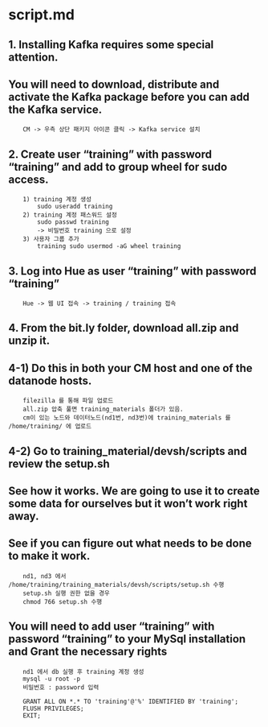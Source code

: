 # script.md

##  1. Installing Kafka requires some special attention. 
##  You will need to download, distribute and activate the Kafka package before you can add the Kafka service.
```
	CM -> 우측 상단 패키지 아이콘 클릭 -> Kafka service 설치
```

##  2. Create user “training” with password “training” and add to group wheel for sudo access.
```
	1) training 계정 생성
		sudo useradd training 
	2) training 계정 패스워드 설정
		sudo passwd training
		-> 비밀번호 training 으로 설정
	3) 사용자 그룹 추가
		training sudo usermod -aG wheel training
```

##  3. Log into Hue as user “training” with password “training”
```
	Hue -> 웹 UI 접속 -> training / training 접속
```

##  4. From the bit.ly folder, download all.zip and unzip it.
##  4-1) Do this in both your CM host and one of the datanode hosts. 
```
    filezilla 를 통해 파일 업로드
	all.zip 압축 풀면 training_materials 폴더가 있음.
	cm이 있는 노드와 데이터노드(nd1번, nd3번)에 training_materials 를 /home/training/ 에 업로드
```

##   4-2) Go to training_material/devsh/scripts and review the setup.sh
##        See how it works. We are going to use it to create some data for ourselves but it won’t work right away. 
##  	  See if you can figure out what needs to be done to make it work.
```
	nd1, nd3 에서 /home/training/training_materials/devsh/scripts/setup.sh 수행
	setup.sh 실행 권한 없을 경우
	chmod 766 setup.sh 수행
```	
##  You will need to add user “training” with password “training” to your MySql installation and Grant the necessary rights
```
    nd1 에서 db 실행 후 training 계정 생성
	mysql -u root -p
	비밀번호 : password 입력

	GRANT ALL ON *.* TO 'training'@'%' IDENTIFIED BY 'training';
	FLUSH PRIVILEGES;
	EXIT;	
```  










